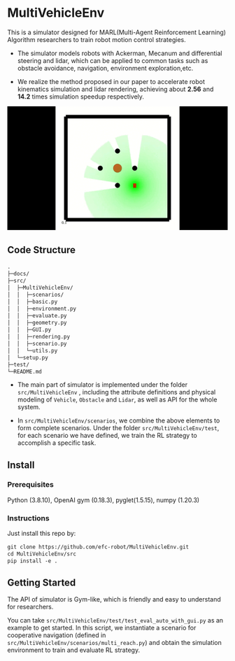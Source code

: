 # MultiVehicleEnv
This is a simulator designed for MARL(Multi-Agent Reinforcement Learning) Algorithm researchers to train robot motion control strategies.

- The simulator models robots with Ackerman, Mecanum and differential steering and lidar, which can be applied to common tasks such as obstacle avoidance, navigation, environment exploration,etc.

- We realize the method proposed in our paper to accelerate robot kinematics simulation and lidar rendering, achieving about **2.56** and **14.2** times simulation speedup respectively. 


![Demo](docs/demo.gif)

## Code Structure
```plaintext
.
├─docs/
├─src/
│  ├─MultiVehicleEnv/
│  │  ├─scenarios/
│  │  ├─basic.py
│  │  ├─environment.py
│  │  ├─evaluate.py
│  │  ├─geometry.py
│  │  ├─GUI.py
│  │  ├─rendering.py
│  │  ├─scenario.py
│  │  └─utils.py
│  └─setup.py
├─test/
└─README.md
```
- The main part of simulator is implemented under the folder `src/MultiVehicleEnv` , including the attribute definitions and physical modeling of `Vehicle`, `Obstacle` and `Lidar`, as well as API for the whole system.

- In `src/MultiVehicleEnv/scenarios`, we combine the above elements to form complete scenarios. Under the folder `src/MultiVehicleEnv/test`, for each scenario we have defined, we train the RL strategy to accomplish a specific task.




## Install
### Prerequisites
Python (3.8.10), OpenAI gym (0.18.3), pyglet(1.5.15), numpy (1.20.3)
### Instructions
Just install this repo by:
```shell
git clone https://github.com/efc-robot/MultiVehicleEnv.git
cd MultiVehicleEnv/src
pip install -e .
```

## Getting Started
The API of simulator is Gym-like, which is friendly and easy to understand for researchers.

You can take `src/MultiVehicleEnv/test/test_eval_auto_with_gui.py` as an example to get started. In this script, we instantiate a scenario for cooperative navigation (defined in `src/MultiVehicleEnv/scenarios/multi_reach.py`) and obtain the simulation environment to  train and evaluate RL strategy. 


